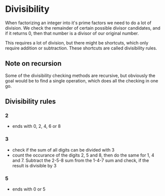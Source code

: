 # Divisibility

When factorizing an integer into it's prime factors we need to do a lot of division. We check the remainder of certain possible divisor candidates, and if it returns 0, then that number is a divisor of our original number.

This requires a lot of division, but there might be shortcuts, which only require addition or subtraction. These shortcuts are called divisibility rules.

## Note on recursion

Some of the divisibility checking methods are recursive, but obviously the goal would be to find a single operation, which does all the checking in one go.

## Divisibility rules

### 2

* ends with 0, 2, 4, 6 or 8

### 3

* check if the sum of all digits can be divided with 3
* count the occurance of the digits 2, 5 and 8, then do the same for 1, 4 and 7. Subtract the 2-5-8 sum from the 1-4-7 sum and check, if the result is divisible by 3

### 5

* ends with 0 or 5
